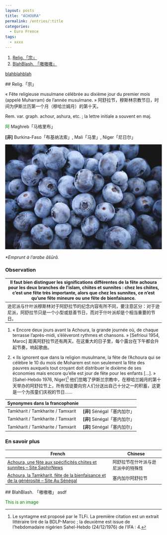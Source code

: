 ```yaml
---
layout: posts
title: "ACHOURA"
permalink: /entries/:title
categories:
  - Euro Frence
tags:
  - xxxx
---
```


1. [Relig.「宗」](#headers)  
2. [BlahBlash. 「嗷嗷嗷」](#another)

[blahblahblah](/entries/BlahBlahBlah)

<a name="headers"/>
## Relig.「宗」

« Fête religieuse musulmane célébrée au dixième jour du premier mois (appelé Muharram) de l’année musulmane. » 阿舒拉节，穆斯林宗教节日，时间为伊斯兰历第一个月（穆哈兰姆月）的第十天。

Rem. var. graph. achour, ashura, etc. ; la lettre initiale a souvent en maj.

<span style="font-family:Hei; color:green;">阿</span> Maghreb「马格里布」

**[非]** Burkina-Faso「布基纳法索」, Mali「马里」, Niger「尼日尔」

![images](/assets/images/blueberries-690072_1280.jpg)

_*Emprunt à l’arabe āšūrā._

### Observation

| Il faut bien distinguer les significations différentes de la fête achoura pour les deux branches de l’islam, chiites et sunnites : chez les chiites, c’est une fête très importante, alors que chez les sunnites, ce n’est qu’une fête mineure ou une fête de bienfaisance. |
| --- |
| 逊尼派与什叶派穆斯林对于阿舒拉节的纪念内容有所不同，要注意区分：对于逊尼派，阿舒拉节只是一个小型或慈善节日，而对于什叶派却是个相当重要的节日。 |

1. « Encore deux jours avant la Achoura, la grande journée où, de chaque terrasse l’après-midi, s’élèveront rythmes et chansons. » [Sefrioui 1954, Maroc] 距离阿舒拉节还有两天。在这重大的日子里，每个露台在下午都会升起节奏，响起歌曲。


2. « Ils ignorent que dans la religion musulmane, la fête de l’Achoura qui se célèbre le 10 du mois de Moharem est non seulement la fête des pauvres auxquels tout croyant doit distribuer le dixième de ses économies mais encore qu’elle est jour de fête pour les enfants […]. » [Sahel-Hebdo 1976, Niger][^1]  他们忽略了伊斯兰宗教中，在穆哈兰姆月的第十天举办的阿舒拉节上，所有信徒要向穷人们分送出自己十分之一的积蓄，这更是一个为孩童们庆祝的节日……

| __Synonymes dans la francophonie__ |   |
--- | ---
| Tamkharit / Tamkharite / Tamxarit | **[非]** Sénégal「塞内加尔」|
| Tamkharit / Tamkharite / Tamxarit | **[非]** Sénégal「塞内加尔」|
| Tamkharit / Tamkharite / Tamxarit | **[非]** Sénégal「塞内加尔」|

### En savoir plus

| French | Chinese |
--- | ---
| [Achoura, une fête aux spécificités chiites et sunnites – Site SaphirNews](https://www.saphirnews.com/Achoura-une-fete-aux-specificites-chiites-et-sunnites_a15759.html) | 阿舒拉节在什叶派与逊尼派中的特殊性 |
| [Achoura, la Tamkharit, fête de la bienfaisance et de la générosité – Site Au Sénégal](https://www.au-senegal.com/la-tamxarit,102.html?lang=fr) | 塞内加尔阿舒拉节 |

<a name="another"/>
## BlahBlash. 「嗷嗷嗷」
asdf


<span style="color:green">This is an image</span>



[^1]: Le syntagme est proposé par le TLFi. La première citation est un extrait littéraire tiré de la BDLP-Maroc ; la deuxième est issue de l’hebdomadaire nigérien Sahel-Hebdo (24/12/1976) de l’IFA : 4.